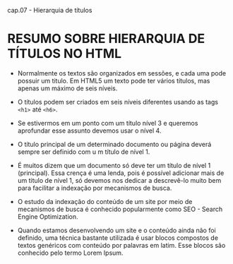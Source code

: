 cap.07 - Hierarquia de títulos

# RESUMO SOBRE HIERARQUIA DE TÍTULOS NO HTML

- Normalmente os textos são organizados em sessões, e cada uma pode possuir um titulo. Em HTML5 um texto pode ter vários títulos, mas apenas um máximo de seis níveis.
    
- O títulos podem ser criados em seis níveis diferentes usando as tags `<h1>` até `<h6>`.
    
- Se estivermos em um ponto com um título nível 3 e queremos aprofundar esse assunto devemos usar o nível 4.
    
- O título principal de um determinado documento ou página deverá sempre ser definido com u m título de nível 1.
    
- É muitos dizem que um documento só deve ter um título de nível 1 (principal). Essa crença é uma lenda, pois é possível adicionar mais de um titulo de nível 1, só devemos nos dedicar a descrevê-lo muito bem para facilitar a indexação por mecanismos de busca.
    
- O estudo da indexação do conteúdo de um site por meio de mecanismos de busca é conhecido popularmente como SEO - Search Engine Optimization.
    
- Quando estamos desenvolvendo um site e o conteúdo ainda não foi definido, uma técnica bastante utilizada é usar blocos compostos de textos genéricos com conteúdo por palavras em latim. Esse blocos são conhecido pelo termo Lorem Ipsum.